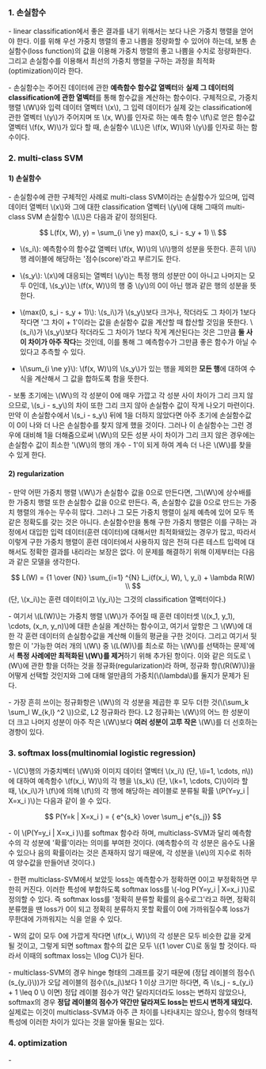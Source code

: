 ### 1. 손실함수

\- linear classification에서 좋은 결과를 내기 위해서는 보다 나은 가중치 행렬을 얻어야 한다. 이를 위해 우선 가중치 행렬의 좋고 나쁨을 정량화할 수 있어야 하는데, 보통 손실함수(loss function)의 값을 이용해 가중치 행렬의 좋고 나쁨을 수치로 정량화한다. 그리고 손실함수를 이용해서 최선의 가중치 행렬을 구하는 과정을 최적화(optimization)이라 한다.

\- 손실함수는 주어진 데이터에 관한 **예측함수 함수값 열벡터**와 **실제 그 데이터의 classification에 관한 열벡터**를 통해 함수값을 계산하는 함수이다. 구체적으로, 가중치 행렬 \\(W\\)와 입력 데이터 열벡터 \\(x\\), 그 입력 데이터가 실제 갖는 classification에 관한 열벡터 \\(y\\)가 주어지며 또 \\(x, W\\)를 인자로 하는 예측 함수 \\(f\\)로 얻은 함수값 열벡터 \\(f(x, W)\\)가 있다 할 때, 손실함수 \\(L\\)은 \\(f(x, W)\\)와 \\(y\\)를 인자로 하는 함수이다.


### 2. multi-class SVM

#### 1) 손실함수

\- 손실함수에 관한 구체적인 사례로 multi-class SVM이라는 손실함수가 있으며, 입력 데이터 열벡터 \\(x\\)와 그에 대한 classification 열벡터 \\(y\\)에 대해 그때의 multi-class SVM 손실함수 \\(L\\)은 다음과 같이 정의된다.

$$
L(f(x, W), y) = \sum_{i \ne y} max(0,  s_i - s_y + 1) \\
$$


- \\(s_i\\): 예측함수의 함수값 열벡터 \\(f(x, W)\\)의 \\(i\\)행의 성분을 뜻한다. 흔히 \\(i\\)행 레이블에 해당하는 '점수(score)'라고 부르기도 한다.

- \\(s_y\\): \\(x\\)에 대응되는 열벡터 \\(y\\)는 특정 행의 성분만 0이 아니고 나머지는 모두 0인데, \\(s_y\\)는 \\(f(x, W)\\)의 행 중 \\(y\\)의 0이 아닌 행과 같은 행의 성분을 뜻한다.

- \\(max(0, s_i - s_y + 1)\\): \\(s_i\\)가 \\(s_y\\)보다 크거나, 작더라도 그 차이가 1보다 작다면 '그 차이 + 1'이라는 값을 손실함수 값을 계산할 때 합산할 것임을 뜻한다. \\(s_i\\)가 \\(s_y\\)보다 작더라도 그 차이가 1보다 작게 계산된다는 것은 그만큼 **둘 사이 차이가 아주 작다**는 것인데, 이를 통해 그 예측함수가 그만큼 좋은 함수가 아닐 수 있다고 추측할 수 있다.

- \\(\sum_{i \ne y}\\): \\(f(x, W)\\)의 \\(s_y\\)가 있는 행을 제외한 **모든 행**에 대하여 수식을 계산해서 그 값을 합하도록 함을 뜻한다.


\- 보통 초기에는 \\(W\\)의 각 성분이 0에 매우 가깝고 각 성분 사이 차이가 그리 크지 않으므로, \\(s_i - s_y\\)의 차이 또한 그리 크지 않아 손실함수 값이 작게 나오기 마련이다. 만약 이 손실함수에서 \\(s_i - s_y\\) 뒤에 1을 더하지 않았다면 아주 초기에 손실함수값이 0이 나와 더 나은 손실함수를 찾지 않게 했을 것이다. 그러나 이 손실함수는 그런 경우에 대비해 1을 더해줌으로써 \\(W\\)의 모든 성분 사이 차이가 그리 크지 않은 경우에는 손실함수 값이 최소한 '\\(W\\)의 행의 개수 - 1'이 되게 하여 계속 더 나은 \\(W\\)를 찾을 수 있게 한다.

#### 2) regularization

\- 만약 어떤 가중치 행렬 \\(W\\)가 손실함수 값을 0으로 만든다면, 그\\(W\\)에 상수배를 한 가중치 행렬 또한 손실함수 값을 0으로 만든다. 즉, 손실함수 값을 0으로 만드는 가중치 행렬의 개수는 무수히 많다. 그러나 그 모든 가중치 행렬이 실제 예측에 있어 모두 똑같은 정확도를 갖는 것은 아니다. 손실함수만을 통해 구한 가중치 행렬은 이를 구하는 과정에서 대입한 입력 데이터(훈련 데이터)에 대해서만 최적화돼있는 경우가 많고, 따라서 이렇게 구한 가중치 행렬이 훈련 데이터에서 사용하지 않은 전혀 다른 테스트 입력에 대해서도 정확한 결과를 내리라는 보장은 없다. 이 문제를 해결하기 위해 이제부터는 다음과 같은 모델을 생각한다.

$$
L(W) = {1 \over {N}} \sum_{i=1} ^{N} L_i(f(x_i, W), \, y_i) + \lambda R(W) \\
$$
(단, \\(x_i\\)는 훈련 데이터이고 \\(y_i\\)는 그것의 classification 열벡터이다.)

\- 여기서 \\(L(W)\\)는 가중치 행렬 \\(W\\)가 주어질 때 훈련 데이터셋 \\((x_1, y_1), \cdots, (x_n, y_n)\\)에 대한 손실을 계산하는 함수이고, 여기서 앞항은 그 \\(W\\)에 대한 각 훈련 데이터의 손실함수값을 계산해 이들의 평균을 구한 것이다. 그리고 여기서 뒷항은 이 '가능한 여러 개의 \\(W\\) 중 \\(L(W)\\)를 최소로 하는 \\(W\\)를 선택하는 문제'에서 **특정 사례에만 최적화된 \\(W\\)를 제거**하기 위해 추가된 항이다. 이와 같은 의도로 \\(W\\)에 관한 항을 더하는 것을 정규화(regularization)라 하며, 정규화 항(\\(R(W)\\))을 어떻게 선택할 것인지와 그에 대해 얼만큼의 가중치(\\(\lambda\\)를 둘지가 문제가 된다.

\- 가장 흔히 쓰이는 정규화항은 \\(W\\)의 각 성분을 제곱한 후 모두 더한 것(\\(\sum_k \sum_l W_{k,l} ^2 \\))으로, L2 정규화라 한다. L2 정규화는 \\(W\\)의 어느 한 성분이 더 크고 나머지 성분이 아주 작은 \\(W\\)보다 **여러 성분이 고루 작은** \\(W\\)를 더 선호하는 경향이 있다.


### 3. softmax loss(multinomial logistic regression)

\- \\(C\\)행의 가중치벡터 \\(W\\)와 이미지 데이터 열벡터 \\(x_i\\) (단, \\(i=1, \cdots, n\\))에 대하여 예측함수 \\(f(x_i, W)\\)의 각 행을 \\(s_k\\) (단, \\(k=1, \cdots, C)\\)이라 할 때, \\(x_i\\)가 \\(f\\)에 의해 \\(f\\)의 각 행에 해당하는 레이블로 분류될 확률 \\(P(Y=y_i \| X=x_i )\\)는 다음과 같이 쓸 수 있다.

$$
P(Y=k | X=x_i ) = { e^{s_k} \over \sum_j e^{s_j}}
$$

\- 이 \\(P(Y=y_i \| X=x_i )\\)를 softmax 함수라 하며, multiclass-SVM과 달리 예측함수의 각 성분에 '확률'이라는 의미를 부여한 것이다. (예측함수의 각 성분은 음수도 나올 수 있으나 음의 확률이라는 것은 존재하지 않기 때문에, 각 성분을 \\(e\\)의 지수로 취하여 양수값을 만들어낸 것이다.)

\- 한편 multiclass-SVM에서 보았듯 loss는 예측함수가 정확하면 0이고 부정확하면 무한히 커진다. 이러한 특성에 부합하도록 softmax loss를 \\(-log P(Y=y_i \| X=x_i )\\)로 정의할 수 있다. 즉 softmax loss를 '정확히 분류할 확률의 음수로그'라고 하면, 정확히 분류했을 땐 loss가 0이 되고 정확히 분류하지 못할 확률이 0에 가까워질수록 loss가 무한대에 가까워지는 식을 얻을 수 있다.

\- W의 값이 모두 0에 가깝게 작다면 \\(f(x_i, W)\\)의 각 성분은 모두 비슷한 값을 갖게 될 것이고, 그렇게 되면 softmax 함수의 값은 모두 \\({1 \over C\\)로 동일 할 것이다. 따라서 이때의 softmax loss는 \\(log C\\)가 된다.

\- multiclass-SVM의 경우 hinge 형태의 그래프를 갖기 때문에 (정답 레이블의 점수(\\(s_{y_i}\\))가 오답 레이블의 점수(\\(s_j\\)보다 1 이상 크기만 하다면, 즉 \\(s_j - s_{y_i} + 1 \leq 0 \\) 이면) 정답 레이블 점수가 약간 달라지더라도 loss는 변하지 않았으나, softmax의 경우 **정답 레이블의 점수가 약간만 달라져도 loss는 반드시 변하게 돼있다.** 실제로는 이것이 multiclass-SVM과 아주 큰 차이를 나타내지는 않으나, 함수의 형태적 특성에 이러한 차이가 있다는 것을 알아둘 필요는 있다.



### 4. optimization

\- 